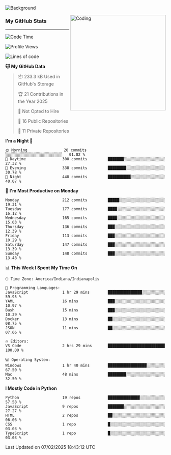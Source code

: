 ![Background](https://github.com/Nguyen-Noah/Nguyen-Noah/assets/112649680/f5d2296f-0508-400c-abcf-47c085708a2a)

<img align="right" alt="Coding" width="300" src="https://cdn.dribbble.com/users/1277312/screenshots/14733298/media/39b1045e593737587dd60e42c8422d1f.gif" >

### My GitHub Stats
---
<!--START_SECTION:waka-->
![Code Time](http://img.shields.io/badge/Code%20Time-438%20hrs%205%20mins-blue)

![Profile Views](http://img.shields.io/badge/Profile%20Views-0-blue)

![Lines of code](https://img.shields.io/badge/From%20Hello%20World%20I%27ve%20Written-6.5%20million%20lines%20of%20code-blue)

**🐱 My GitHub Data** 

> 📦 233.3 kB Used in GitHub's Storage 
 > 
> 🏆 21 Contributions in the Year 2025
 > 
> 🚫 Not Opted to Hire
 > 
> 📜 16 Public Repositories 
 > 
> 🔑 11 Private Repositories 
 > 
**I'm a Night 🦉** 

```text
🌞 Morning                20 commits          ░░░░░░░░░░░░░░░░░░░░░░░░░   01.82 % 
🌆 Daytime                300 commits         ███████░░░░░░░░░░░░░░░░░░   27.32 % 
🌃 Evening                338 commits         ████████░░░░░░░░░░░░░░░░░   30.78 % 
🌙 Night                  440 commits         ██████████░░░░░░░░░░░░░░░   40.07 % 
```
📅 **I'm Most Productive on Monday** 

```text
Monday                   212 commits         █████░░░░░░░░░░░░░░░░░░░░   19.31 % 
Tuesday                  177 commits         ████░░░░░░░░░░░░░░░░░░░░░   16.12 % 
Wednesday                165 commits         ████░░░░░░░░░░░░░░░░░░░░░   15.03 % 
Thursday                 136 commits         ███░░░░░░░░░░░░░░░░░░░░░░   12.39 % 
Friday                   113 commits         ███░░░░░░░░░░░░░░░░░░░░░░   10.29 % 
Saturday                 147 commits         ███░░░░░░░░░░░░░░░░░░░░░░   13.39 % 
Sunday                   148 commits         ███░░░░░░░░░░░░░░░░░░░░░░   13.48 % 
```


📊 **This Week I Spent My Time On** 

```text
🕑︎ Time Zone: America/Indiana/Indianapolis

💬 Programming Languages: 
JavaScript               1 hr 29 mins        ███████████████░░░░░░░░░░   59.95 % 
YAML                     16 mins             ███░░░░░░░░░░░░░░░░░░░░░░   10.97 % 
Bash                     15 mins             ███░░░░░░░░░░░░░░░░░░░░░░   10.39 % 
Docker                   13 mins             ██░░░░░░░░░░░░░░░░░░░░░░░   08.75 % 
JSON                     11 mins             ██░░░░░░░░░░░░░░░░░░░░░░░   07.66 % 

🔥 Editors: 
VS Code                  2 hrs 29 mins       █████████████████████████   100.00 % 

💻 Operating System: 
Windows                  1 hr 40 mins        █████████████████░░░░░░░░   67.50 % 
Mac                      48 mins             ████████░░░░░░░░░░░░░░░░░   32.50 % 
```

**I Mostly Code in Python** 

```text
Python                   19 repos            ██████████████░░░░░░░░░░░   57.58 % 
JavaScript               9 repos             ███████░░░░░░░░░░░░░░░░░░   27.27 % 
HTML                     2 repos             ██░░░░░░░░░░░░░░░░░░░░░░░   06.06 % 
CSS                      1 repo              █░░░░░░░░░░░░░░░░░░░░░░░░   03.03 % 
TypeScript               1 repo              █░░░░░░░░░░░░░░░░░░░░░░░░   03.03 % 
```




 Last Updated on 07/02/2025 18:43:12 UTC
<!--END_SECTION:waka-->

<!--
**Nguyen-Noah/Nguyen-Noah** is a ✨ _special_ ✨ repository because its `README.md` (this file) appears on your GitHub profile.

Here are some ideas to get you started:

- 🔭 I’m currently working on ...
- 🌱 I’m currently learning ...
- 👯 I’m looking to collaborate on ...
- 🤔 I’m looking for help with ...
- 💬 Ask me about ...
- 📫 How to reach me: ...
- 😄 Pronouns: ...
- ⚡ Fun fact: ...
-->
